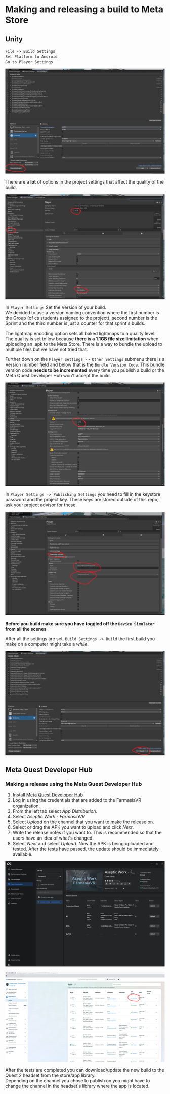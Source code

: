 # Making and releasing a build to Meta Store

## Unity

`File -> Build Settings`\
`Set Platform to Android`\
`Go to Player Settings`

![img1](img/build-guide/build1.png)

There are a **lot** of options in the project settings that affect the quality of the build.

![img2](img/build-guide/build2.png)

In `Player Settings` Set the Version of your build.\
We decided to use a version naming convention where the first number is the Group (of cs students assigned to the project), second number is the Sprint and the third number is just a counter for that sprint's builds.

The lightmap encoding option sets all baked lightmaps to a quality level. The quality is set to low because **there is a 1.1GB file size limitation** when uploading an .apk to the Meta Store. There is a way to bundle the upload to multiple files but we have not tried that.

Further down on the `Player Settings -> Other Settings` submenu there is a Version number field and below that is the `Bundle Version Code`. This bundle version code **needs to be incremented** every time you publish a build or the Meta Quest Developer Hub won't accept the build.

![img3](img/build-guide/build3.png)

In `Player Settings -> Publishing Settings` you need to fill in the keystore password and the project key. These keys are stored outside of this repo, ask your project advisor for these.

![img4](img/build-guide/build4.png)

**Before you build make sure you have toggled off the `Device Simulator` from all the scenes** 

After all the settings are set. `Build Settings -> Build` the first build you make on a computer might take a *while*.

![img5](img/build-guide/build5.png)

## Meta Quest Developer Hub

### Making a release using the Meta Quest Developer Hub
1. Install [Meta Quest Developer Hub](https://developer.oculus.com/meta-quest-developer-hub)
2. Log in using the credentials that are added to the FarmasiaVR organization.
3. From the left tab select *App Distribution*.
4. Select *Aseptic Work - FarmasiaVR*
5. Select *Upload* on the channel that you want to make the release on.
6. Select or drag the APK you want to upload and click *Next*.
7. Write the release notes if you want to. This is recommended so that the users have an idea of what's changed.
8. Select *Next* and select *Upload*.
Now the APK is being uploaded and tested. After the tests have passed, the update should be immediately available.

![img6](img/build-guide/devhub1.png)

![img7](img/build-guide/devoculus1.png)

After the tests are completed you can download/update the new build to the Quest 2 headset from the store/app library.\
Depending on the channel you chose to publish on you might have to change the channel in the headset's library where the app is located.
